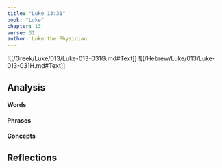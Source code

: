 ```yaml
---
title: "Luke 13:31"
book: "Luke"
chapter: 13
verse: 31
author: Luke the Physician
---
```

![[/Greek/Luke/013/Luke-013-031G.md#Text]]
![[/Hebrew/Luke/013/Luke-013-031H.md#Text]]

## Analysis

#### Words

#### Phrases

#### Concepts

## Reflections
